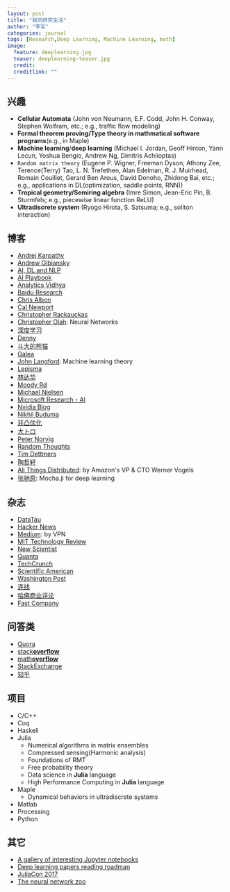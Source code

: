 ```yaml
---
layout: post
title: "我的研究生活"
author: "李军"
categories: journal
tags: [Research,Deep Learning, Machine Learning, math]
image:
  feature: deeplearning.jpg
  teaser: deeplearning-teaser.jpg
  credit:
  creditlink: ""
---
```


## 兴趣

* <b>Cellular Automata</b> (John von Neumann, E.F. Codd, John H. Conway, Stephen Wolfram, etc.; e.g., traffic flow modeling)
* <b>Formal theorem proving/Type theory in mathmatical software programs</b>(e.g., in Maple)
* <b>Machine learning</b>/<b>deep learning</b> (Michael I. Jordan, Geoff Hinton, Yann Lecun, Yoshua Bengio, Andrew Ng, Dimitris Achlioptas)
* `Random matrix theory` (Eugene P. Wigner, Freeman Dyson, Athony Zee, Terence(Terry) Tao, L. N. Trefethen, Alan Edelman, R. J. Muirhead, Romain Couillet, Gerard Ben Arous, David Donoho, Zhidong Bai, etc.; e.g., applications in DL(optimization, saddle points, RNN))
* <b>Tropical geometry/Semiring algebra</b> (Imre Simon, Jean-Eric Pin, B. Sturmfels; e.g., piecewise linear function ReLU)
* <b>Ultradiscrete system</b> (Ryogo Hirota, S. Satsuma; e.g., soliton interaction)

## 博客

* [Andrej Karpathy](http://karpathy.github.io)
* [Andrew Gibiansky](http://andrew.gibiansky.com)
* [AI, DL and NLP](http://www.wildml.com)
* [AI Playbook](http://aiplaybook.a16z.com)
* [Analytics Vidhya](https://www.analyticsvidhya.com/blog/)
* [Baidu Research](research.baidu.com)
* [Chris Albon](https://chrisalbon.com)
* [Cal Newport](http://calnewport.com)
* [Christopher Rackauckas](http://www.stochasticlifestyle.com)
* [Christopher Olah](http://colah.github.io): Neural Networks
* [深度学习](http://deeplearning.net/reading-list/)
* [Denny](http://blog.dennybritz.com)
* [斗大的熊猫](http://blog.topspeedsnail.com)
* [Galea](https://galeascience.wordpress.com)
* [John Langford](http://hunch.net): Machine learning theory
* [Lepisma](https://lepisma.github.io/archive/)
* [林达华](https://dahuasky.wordpress.com)
* [Moody Rd](http://blog.mrtz.org)
* [Michael Nielsen](http://michaelnielsen.org)
* [Microsoft Research - AI](https://blogs.microsoft.com/ai/)
* [Nvidia Blog](https://devblogs.nvidia.com/parallelforall/)
* [Nikhil Buduma](http://nikhilbuduma.com)
* [非凸优化](http://www.offconvex.org)
* [大トロ](http://blog.otoro.net)
* [Peter Norvig](http://norvig.com)
* [Random Thoughts](http://rt.dgyblog.com/ref/ref-learning-deep-learning.html)
* [Tim Dettmers](http://timdettmers.com)
* [陶哲轩](https://terrytao.wordpress.com)
* [All Things Distributed](http://www.allthingsdistributed.com): by Amazon's VP & CTO Werner Vogels
* [张驰原](http://blog.pluskid.org/?page_id=683): Mocha.jl for deep learning

## 杂志

* [DataTau](http://www.datatau.com)
* [Hacker News](https://news.ycombinator.com)
* [Medium](https://medium.com): by VPN
* [MIT Technology Review](https://www.technologyreview.com)
* [New Scientist](https://www.newscientist.com)
* [Quanta](https://www.quantamagazine.org)
* [TechCrunch](https://techcrunch.com)
* [Scientific American](https://www.scientificamerican.com)
* [Washington Post](https://www.washingtonpost.com)
* [连线](https://www.wired.com/category/magazine/)
* [哈佛商业评论](https://hbr.org)
* [Fast Company](https://www.fastcompany.com)

## 问答类

* [Quora](https://www.quora.com)
* [stack**overflow**](https://stackoverflow.com)
* [math**overflow**](https://mathoverflow.net)
* [StackExchange](https://stackexchange.com)
* [知乎](https://www.zhihu.com)

## 项目

* C/C++
* Coq
* Haskell
* Julia
  * Numerical algorithms in matrix ensembles
  * Compressed sensing(Harmonic analysis)
  * Foundations of RMT
  * Free probability theory
  * Data science in **Julia** language
  * High Performance Computing in **Julia** language
* Maple
  * Dynamical behaviors in ultradiscrete systems
* Matlab
* Processing
* Python


## 其它

* [A gallery of interesting Jupyter notebooks](https://github.com/jupyter/jupyter/wiki/A-gallery-of-interesting-Jupyter-Notebooks)
* [Deep learning papers reading roadmap](https://github.com/songrotek/Deep-Learning-Papers-Reading-Roadmap)
* [JuliaCon 2017](http://juliacon.org/2017/talks#workshop-2)
* [The neural network zoo](http://www.asimovinstitute.org/neural-network-zoo/)

